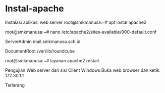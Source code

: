 # Instal-apache

Instalasi aplikasi web server root@smkmanusa:~# apt instal apache2

root@smkmanusa:~# nano /etc/apache2/sites-available/000-default.conf

ServerAdmin mail.smkmanusa.sch.id

DocumentRoot /var/lib/roundcube

root@smkmanusa:~# layanan apache2 restart

Pengujian Web server dari sisi Client Windows:Buka web browser dan ketik: 172.30.1.1

Terlarang
